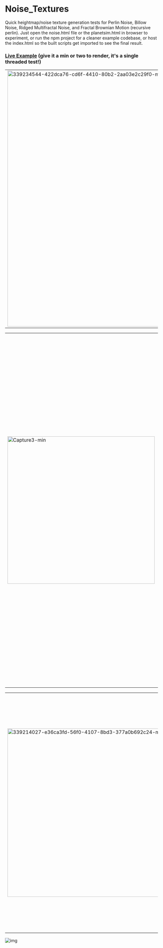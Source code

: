 # Noise_Textures

Quick heightmap/noise texture generation tests for Perlin Noise, Billow Noise, Ridged Multifractal Noise, and Fractal Brownian Motion (recursive perlin). Just open the noise.html file or the planetsim.html in browser to experiment, or run the npm project for a cleaner example codebase, or host the index.html so the built scripts get imported to see the final result.

### [Live Example](https://planetsim.netlify.app) (give it a min or two to render, it's a single threaded test!)


<table>
  <tr>
    <td><img width="842" alt="339234544-422dca76-cd6f-4410-80b2-2aa03e2c29f0-min" src="https://github.com/joshbrew/Noise_Textures/assets/18196383/2a6bd0b6-f8e9-4413-96f2-07952beccdc1"></td>
    <td><img width="635" alt="Capture-min (2)" src="https://github.com/joshbrew/Noise_Textures/assets/18196383/8e11c41c-4ff4-4dc0-a2f1-dfd9562427b7"></td>
    <td><img width="652" alt="Capture-min (3)" src="https://github.com/joshbrew/Noise_Textures/assets/18196383/5e96d832-6e6a-44a6-bf6f-a809559cd721"></td>
  </tr>
</table>

<table>
  <tr>
    <td>
      <img width="485" alt="Capture3-min" src="https://github.com/joshbrew/Noise_Textures/assets/18196383/1f38daa1-56ae-422d-9250-d506725373c0">
    <td>
      <img width="1159" alt="338465323-fc8a3e72-a50c-4d9c-9aec-7a75aac74ee3-min" src="https://github.com/joshbrew/Noise_Textures/assets/18196383/d95287e0-60a6-47e6-827f-380f1518ccad">
    </td>
    </td>
  </tr>
</table>

<table>
  <tr>
    <td><img width="554" alt="339214027-e36ca3fd-56f0-4107-8bd3-377a0b692c24-min" src="https://github.com/joshbrew/Noise_Textures/assets/18196383/408c392d-d7ef-4522-9203-bc20556c64fb"></td>
    <td><img width="690" alt="338783672-30bf28a2-3311-4864-b58a-236d8cb17ced-min" src="https://github.com/joshbrew/Noise_Textures/assets/18196383/3d076da4-233c-4f79-8ba6-a0104e94f252"></td>
    <td>
  <img width="783" alt="339095194-784027a9-8e87-45c6-9cdc-51f3dbf25b26-min" src="https://github.com/joshbrew/Noise_Textures/assets/18196383/484a3e19-8c17-40d1-8e7a-a514c5ea92ac">
    </td>
  </tr>
</table>





![img](https://github.com/joshbrew/Noise_Textures/assets/18196383/da18e2c5-54ca-41cb-af99-b8eff811ce72)
